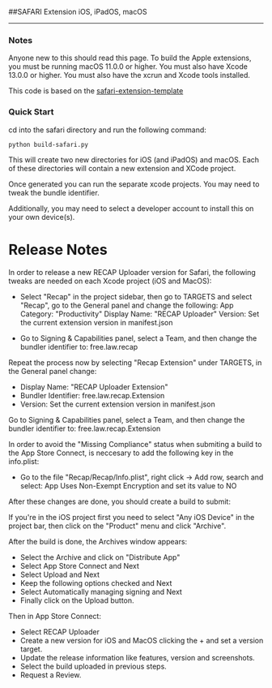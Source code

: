 ##SAFARI Extension iOS, iPadOS, macOS

-----------------------------------


### Notes 

Anyone new to this should read this page.  To build the Apple extensions, you must be running
macOS 11.0.0 or higher.  You must also have Xcode 13.0.0 or higher.  You must also have the xcrun 
and Xcode tools installed.

This code is based on the [safari-extension-template](
https://developer.apple.com/documentation/safariservices/safari_web_extensions/converting_a_web_extension_for_safari
)

### Quick Start

cd into the safari directory and run the following command:

    python build-safari.py

This will create two new directories for iOS (and iPadOS) and macOS.
Each of these directories will contain a new extension and XCode project.

Once generated you can run the separate xcode projects.  You may need to tweak the bundle 
identifier. 

Additionally, you may need to select a developer account to install this on your own device(s).

# Release Notes

In order to release a new RECAP Uploader version for Safari, the following tweaks are needed on each Xcode project (iOS and MacOS):


- Select "Recap" in the project sidebar, then go to TARGETS and select "Recap", go to the General panel and change the following:
 App Category: "Productivity"
 Display Name: "RECAP Uploader"
 Version: Set the current extension version in manifest.json

- Go to Signing & Capabilities panel, select a Team, and then change the bundler identifier to: free.law.recap

Repeat the process now by selecting "Recap Extension" under TARGETS, in the General panel change:
- Display Name: "RECAP Uploader Extension"
- Bundler Identifier: free.law.recap.Extension
- Version: Set the current extension version in manifest.json

Go to Signing & Capabilities panel, select a Team, and then change the bundler identifier to: free.law.recap.Extension

In order to avoid the "Missing Compliance" status when submiting a build to the App Store Connect,
is neccesary to add the following key in the info.plist:

- Go to the file "Recap/Recap/Info.plist", right click -> Add row, search and select: App Uses Non-Exempt Encryption and set its value to NO

After these changes are done, you should create a build to submit:

If you're in the iOS project first you need to select "Any iOS Device" in the project bar, then click on the "Product" menu and click "Archive". 

After the build is done, the Archives window appears:
- Select the Archive and click on "Distribute App"
- Select App Store Connect and Next
- Select Upload and Next
- Keep the following options checked and Next
- Select Automatically managing signing and Next
- Finally click on the Upload button.


Then in App Store Connect:

- Select RECAP Uploader 
- Create a new version for iOS and MacOS clicking the + and set a version target.
- Update the release information like features, version and screenshots.
- Select the build uploaded in previous steps.
- Request a Review.